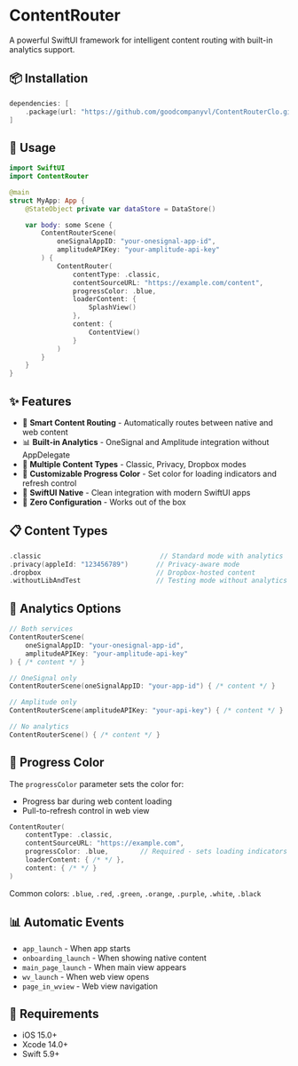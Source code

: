 # ContentRouter

A powerful SwiftUI framework for intelligent content routing with built-in analytics support.

## 📦 Installation

```swift
dependencies: [
    .package(url: "https://github.com/goodcompanyvl/ContentRouterClo.git", from: "1.2.0")
]
```

## 🚀 Usage

```swift
import SwiftUI
import ContentRouter

@main
struct MyApp: App {
    @StateObject private var dataStore = DataStore()

    var body: some Scene {
        ContentRouterScene(
            oneSignalAppID: "your-onesignal-app-id",
            amplitudeAPIKey: "your-amplitude-api-key"
        ) {
            ContentRouter(
                contentType: .classic,
                contentSourceURL: "https://example.com/content",
                progressColor: .blue,
                loaderContent: {
                    SplashView()
                },
                content: {
                    ContentView()
                }
            )
        }
    }
}
```

## ✨ Features

- 🎯 **Smart Content Routing** - Automatically routes between native and web content
- 📊 **Built-in Analytics** - OneSignal and Amplitude integration without AppDelegate
- 🔄 **Multiple Content Types** - Classic, Privacy, Dropbox modes
- 🎨 **Customizable Progress Color** - Set color for loading indicators and refresh control
- 📱 **SwiftUI Native** - Clean integration with modern SwiftUI apps
- 🚀 **Zero Configuration** - Works out of the box

## 📋 Content Types

```swift
.classic                              // Standard mode with analytics
.privacy(appleId: "123456789")       // Privacy-aware mode
.dropbox                             // Dropbox-hosted content
.withoutLibAndTest                   // Testing mode without analytics
```

## 🔧 Analytics Options

```swift
// Both services
ContentRouterScene(
    oneSignalAppID: "your-onesignal-app-id",
    amplitudeAPIKey: "your-amplitude-api-key"
) { /* content */ }

// OneSignal only
ContentRouterScene(oneSignalAppID: "your-app-id") { /* content */ }

// Amplitude only
ContentRouterScene(amplitudeAPIKey: "your-api-key") { /* content */ }

// No analytics
ContentRouterScene() { /* content */ }
```

## 🎨 Progress Color

The `progressColor` parameter sets the color for:
- Progress bar during web content loading
- Pull-to-refresh control in web view

```swift
ContentRouter(
    contentType: .classic,
    contentSourceURL: "https://example.com",
    progressColor: .blue,        // Required - sets loading indicators color
    loaderContent: { /* */ },
    content: { /* */ }
)
```

Common colors: `.blue`, `.red`, `.green`, `.orange`, `.purple`, `.white`, `.black`

## 📊 Automatic Events

- `app_launch` - When app starts
- `onboarding_launch` - When showing native content
- `main_page_launch` - When main view appears
- `wv_launch` - When web view opens
- `page_in_wview` - Web view navigation

## 📱 Requirements

- iOS 15.0+
- Xcode 14.0+
- Swift 5.9+
```

